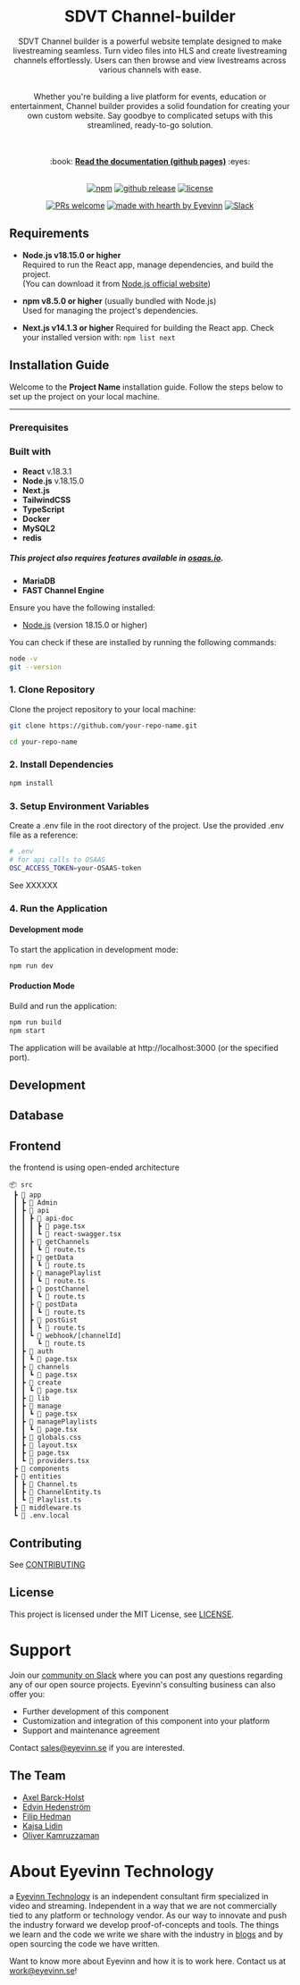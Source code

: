 <h1 align="center">
  SDVT Channel-builder
</h1>

<div align="center">
  SDVT Channel builder is a powerful website template designed to make livestreaming seamless. Turn video files into HLS and create livestreaming channels effortlessly. Users can then browse and view livestreams across various channels with ease.
  <br />
  <br />
  
Whether you're building a live platform for events, education or entertainment, Channel builder provides a solid foundation for creating your own custom website. Say goodbye to complicated setups with this streamlined, ready-to-go solution.

  <br />
  <br />
  :book: <b><a href="https://eyevinn.github.io/{{repo-name}}/">Read the documentation (github pages)</a></b> :eyes:
  <br />
</div>

<div align="center">
<br />

[![npm](https://img.shields.io/npm/v/@eyevinn/sdvt-channel-builder?style=flat-square)](https://www.npmjs.com/package/@eyevinn/sdvt-channel-builder)
[![github release](https://img.shields.io/github/v/release/Eyevinn/sdvt-channel-builder?style=flat-square)](https://github.com/Eyevinn/sdvt-channel-builder/releases)
[![license](https://img.shields.io/github/license/eyevinn/{{repo-name}}.svg?style=flat-square)](LICENSE)

[![PRs welcome](https://img.shields.io/badge/PRs-welcome-ff69b4.svg?style=flat-square)](https://github.com/eyevinn/{{repo-name}}/issues?q=is%3Aissue+is%3Aopen+label%3A%22help+wanted%22)
[![made with hearth by Eyevinn](https://img.shields.io/badge/made%20with%20%E2%99%A5%20by-Eyevinn-59cbe8.svg?style=flat-square)](https://github.com/eyevinn)
[![Slack](http://slack.streamingtech.se/badge.svg)](http://slack.streamingtech.se)

</div>

<!-- Add a description of the project here -->

## Requirements

- **Node.js v18.15.0 or higher**  
  Required to run the React app, manage dependencies, and build the project.  
  (You can download it from [Node.js official website](https://nodejs.org/))

- **npm v8.5.0 or higher** (usually bundled with Node.js)  
  Used for managing the project's dependencies.

- **Next.js v14.1.3 or higher**
  Required for building the React app. Check your installed version with: `npm list next`

## Installation Guide

Welcome to the **Project Name** installation guide. Follow the steps below to set up the project on your local machine.

---

### Prerequisites

### Built with
- **React** v.18.3.1
- **Node.js** v.18.15.0
- **Next.js**
- **TailwindCSS**
- **TypeScript**
- **Docker**
- **MySQL2**
- **redis**

##### This project also requires features available in [osaas.io](https://www.osaas.io).
- **MariaDB**
- **FAST Channel Engine**

Ensure you have the following installed:

- [Node.js](https://nodejs.org/) (version 18.15.0 or higher)

You can check if these are installed by running the following commands:

```bash
node -v
git --version
```

### 1. Clone Repository
Clone the project repository to your local machine:

```bash
git clone https://github.com/your-repo-name.git

cd your-repo-name
```

### 2. Install Dependencies
```bash
npm install
```

### 3. Setup Environment Variables
Create a .env file in the root directory of the project. Use the provided .env file as a reference:

```bash
# .env
# for api calls to OSAAS
OSC_ACCESS_TOKEN=your-OSAAS-token
```
See XXXXXX 
### 4. Run the Application
#### Development mode
To start the application in development mode:
```bash
npm run dev
```
#### Production Mode
Build and run the application: 
```bash
npm run build
npm start
```
The application will be available at http://localhost:3000 (or the specified port).



## Development

<!--Add clear instructions on how to start development of the project here -->

## Database

## Frontend
the frontend is using open-ended architecture 
```
📦 src
 ┣ 📂 app
 ┃ ┣ 📂 Admin
 ┃ ┣ 📂 api
 ┃ ┃ ┣ 📂 api-doc
 ┃ ┃ ┃ ┣ 📄 page.tsx
 ┃ ┃ ┃ ┗ 📄 react-swagger.tsx
 ┃ ┃ ┣ 📂 getChannels
 ┃ ┃ ┃ ┗ 📄 route.ts
 ┃ ┃ ┣ 📂 getData
 ┃ ┃ ┃ ┗ 📄 route.ts
 ┃ ┃ ┣ 📂 managePlaylist
 ┃ ┃ ┃ ┗ 📄 route.ts
 ┃ ┃ ┣ 📂 postChannel
 ┃ ┃ ┃ ┗ 📄 route.ts
 ┃ ┃ ┣ 📂 postData
 ┃ ┃ ┃ ┗ 📄 route.ts
 ┃ ┃ ┣ 📂 postGist
 ┃ ┃ ┃ ┗ 📄 route.ts
 ┃ ┃ ┗ 📂 webhook/[channelId]
 ┃ ┃   ┗ 📄 route.ts
 ┃ ┣ 📂 auth
 ┃ ┃ ┗ 📄 page.tsx
 ┃ ┣ 📂 channels
 ┃ ┃ ┗ 📄 page.tsx
 ┃ ┣ 📂 create
 ┃ ┃ ┗ 📄 page.tsx
 ┃ ┣ 📂 lib
 ┃ ┣ 📂 manage
 ┃ ┃ ┗ 📄 page.tsx
 ┃ ┣ 📂 managePlaylists
 ┃ ┃ ┗ 📄 page.tsx
 ┃ ┣ 📄 globals.css
 ┃ ┣ 📄 layout.tsx
 ┃ ┣ 📄 page.tsx
 ┃ ┗ 📄 providers.tsx
 ┣ 📂 components
 ┣ 📂 entities
 ┃ ┣ 📄 Channel.ts
 ┃ ┣ 📄 ChannelEntity.ts
 ┃ ┗ 📄 Playlist.ts
 ┣ 📄 middleware.ts
 ┗ 📄 .env.local
```


## Contributing

See [CONTRIBUTING](CONTRIBUTING.md)

## License

This project is licensed under the MIT License, see [LICENSE](LICENSE).

# Support

Join our [community on Slack](http://slack.streamingtech.se) where you can post any questions regarding any of our open source projects. Eyevinn's consulting business can also offer you:

- Further development of this component
- Customization and integration of this component into your platform
- Support and maintenance agreement

Contact [sales@eyevinn.se](mailto:sales@eyevinn.se) if you are interested.

## The Team
- <a href="https://github.com/AxelHolst">Axel Barck-Holst</a>
- <a href="https://github.com/edvinhed">Edvin Hedenström</a>
- <a href="https://github.com/JinHedman">Filip Hedman</a>
- <a href="https://github.com/kajlid/">Kajsa Lidin</a>
- <a href="https://github.com/okam97/">Oliver Kamruzzaman</a>

# About Eyevinn Technology
a
[Eyevinn Technology](https://www.eyevinntechnology.se) is an independent consultant firm specialized in video and streaming. Independent in a way that we are not commercially tied to any platform or technology vendor. As our way to innovate and push the industry forward we develop proof-of-concepts and tools. The things we learn and the code we write we share with the industry in [blogs](https://dev.to/video) and by open sourcing the code we have written.

Want to know more about Eyevinn and how it is to work here. Contact us at work@eyevinn.se!



